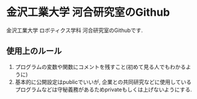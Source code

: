 # 金沢工業大学 河合研究室のGithub  
金沢工業大学 ロボティクス学科 河合研究室のGithubです.

## 使用上のルール  
1. プログラムの変数や関数にコメントを残すこと(初めて見る人でもわかるように)
2. 基本的に公開設定はpublicでいいが, 企業との共同研究などに使用しているプログラムなどは守秘義務があるためprivateもしくは上げないようにする.
